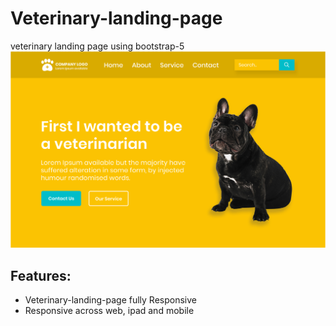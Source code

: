 # Veterinary-landing-page

veterinary landing page using bootstrap-5\
![image](veterinary-landing-pages-concept.jpg/design-landing.png)

## Features:

- Veterinary-landing-page fully Responsive
- Responsive across web, ipad and mobile
